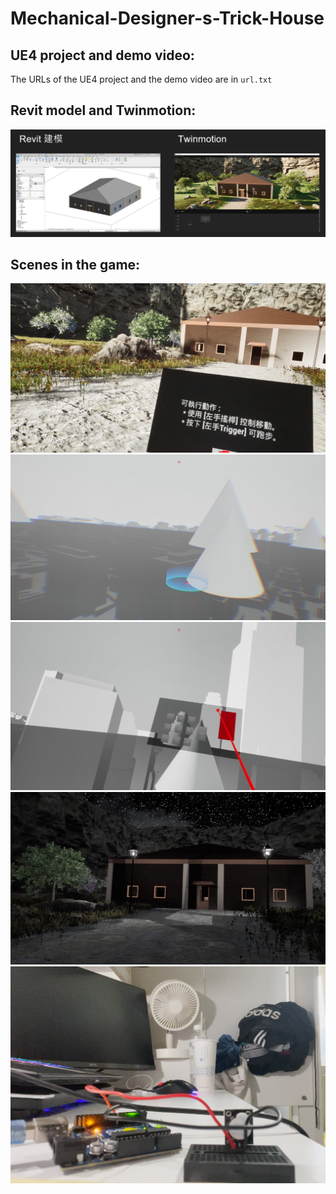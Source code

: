 # Mechanical-Designer-s-Trick-House

## UE4 project and demo video:
The URLs of the UE4 project and the demo video are in `url.txt`

## Revit model and Twinmotion:
![](./house_model.png)

## Scenes in the game:
![](./scene1.png)  
![](./scene2.png)  
![](./scene3.png)  
![](./scene4.png)  
![](./scene5.png)  
